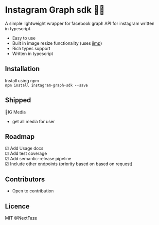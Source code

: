 # Instagram Graph sdk 🤳✨

A simple lightweight wrapper for facebook graph API for instagram written in typescript.

- Easy to use
- Built in image resize functionality (uses [jimp](https://www.npmjs.com/package/jimp))
- Rich types support
- Written in typescript

## Installation

Install using npm
</br >
`npm install instagram-graph-sdk --save`

## Shipped

🚀IG Media

- get all media for user

## Roadmap

☑ Add Usage docs </br>
☑ Add test coverage </br>
☑ Add semantic-release pipeline </br>
☑ Include other endpoints (priority based on based on request) </br>

## Contributors

- Open to contribution

## Licence

MIT @NextFaze

